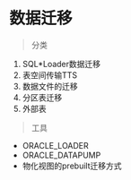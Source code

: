 # 数据迁移

> 分类

1. SQL*Loader数据迁移
2. 表空间传输TTS
3. 数据文件的迁移
4. 分区表迁移
5. 外部表

> 工具

- ORACLE_LOADER
- ORACLE_DATAPUMP
- 物化视图的prebuilt迁移方式